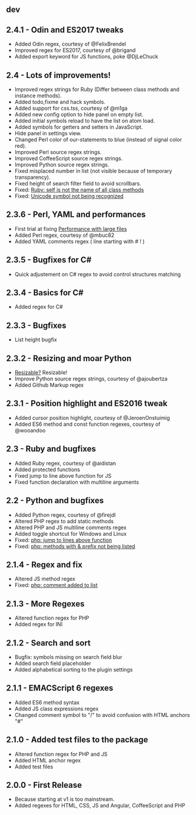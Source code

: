 ## dev

## 2.4.1 - Odin and ES2017 tweaks
* Added Odin regex, courtesy of @FelixBrendel
* Improved regex for ES2017, courtesy of @brigand
* Added export keyword for JS functions, poke @DjLeChuck

## 2.4 - Lots of improvements!
* Improved regex strings for Ruby (Differ between class methods and instance methods).
* Added todo,fixme and hack symbols.
* Added support for css.tss, courtesy of @m1ga
* Added new config option to hide panel on empty list.
* Added initial symbols reload to have the list on atom load.
* Added symbols for getters and setters in JavaScript.
* Hide panel in settings view.
* Changed Perl color of our-statements to blue (instead of signal color red).
* Improved Perl source regex strings.
* Improved CoffeeScript source regex strings.
* Improved Python source regex strings.
* Fixed misplaced number in list (not visible because of temporary transparency).
* Fixed height of search filter field to avoid scrollbars.
* Fixed: [Ruby: self is not the name of all class methods](https://github.com/7ute/symbols-list/issues/26)
* Fixed: [Unicode symbol not being recognized](https://github.com/7ute/symbols-list/issues/28)

## 2.3.6 - Perl, YAML and performances
* First trial at fixing [Performance with large files](https://github.com/7ute/symbols-list/issues/36)
* Added Perl regex, courtesy of @mbuc82
* Added YAML comments regex ( line starting with # ! )

## 2.3.5 - Bugfixes for C#
* Quick adjustement on C# regex to avoid control structures matching

## 2.3.4 - Basics for C#
* Added regex for C#

## 2.3.3 - Bugfixes
* List height bugfix

## 2.3.2 - Resizing and moar Python
* [Resizable?](https://github.com/7ute/symbols-list/issues/19) Resizable!
* Improve Python source regex strings, courtesy of @ajoubertza
* Added Github Markup regex

## 2.3.1 - Position highlight and ES2016 tweak
* Added cursor position highlight, courtesy of @JeroenOnstuimig
* Added ES6 method and const function regexes, courtesy of @wooandoo

## 2.3 - Ruby and bugfixes
* Added Ruby regex, courtesy of @aidistan
* Added protected functions
* Fixed jump to line above function for JS
* Fixed function declaration with multiline arguments

## 2.2 - Python and bugfixes
* Added Python regex, courtesy of @firejdl
* Altered PHP regex to add static methods
* Altered PHP and JS multiline comments regex
* Added toggle shortcut for Windows and Linux
* Fixed: [php: jump to lines above function](https://github.com/7ute/symbols-list/issues/8)
* Fixed: [php: methods with & prefix not being listed](https://github.com/7ute/symbols-list/issues/9)

## 2.1.4 - Regex and fix
* Altered JS method regex
* Fixed: [php: comment added to list](https://github.com/7ute/symbols-list/issues/7)

## 2.1.3 - More Regexes
* Altered function regex for PHP
* Added regex for INI

## 2.1.2 - Search and sort
* Bugfix: symbols missing on search field blur
* Added search field placeholder
* Added alphabetical sorting to the plugin settings

## 2.1.1 - EMACScript 6 regexes
* Added ES6 method syntax
* Added JS class expressions regex
* Changed comment symbol to "/" to avoid confusion with HTML anchors "#"

## 2.1.0 - Added test files to the package
* Altered function regex for PHP and JS
* Added HTML anchor regex
* Added test files

## 2.0.0 - First Release
* Because starting at v1 is too mainstream.
* Added regexes for HTML, CSS, JS and Angular, CoffeeScript and PHP
